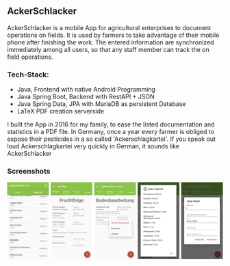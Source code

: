## AckerSchlacker

AckerSchlacker is a mobile App for agricultural enterprises to document operations on fields. It is used by farmers to take advantage of their mobile phone after finishing the work.
The entered information are synchronized immediately among all users, so that any staff member can track the on field operations.

### Tech-Stack:
- Java, Frontend with native Android Programming 
- Java Spring Boot, Backend with RestAPI + JSON
- Java Spring Data, JPA with MariaDB as persistent Database
- LaTeX PDF creation serverside

I built the App in 2016 for my family, to ease the listed documentation and statistics in a PDF file. 
In Germany, once a year every farmer is obliged to expose their pesticides in a so called 'Ackerschlagkartei'. 
If you speak out loud Ackerschlagkartei very quickly in German, it sounds like AckerSchlacker

### Screenshots

[![screenshots](../assets/img/ackerschlacker.png)](../assets/img/ackerschlacker.png)

